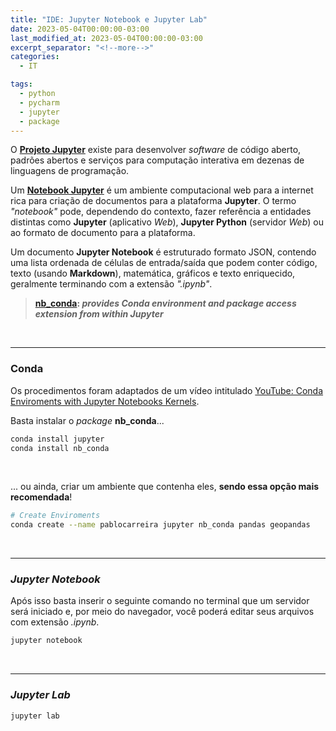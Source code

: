 ```yaml
---
title: "IDE: Jupyter Notebook e Jupyter Lab"
date: 2023-05-04T00:00:00-03:00
last_modified_at: 2023-05-04T00:00:00-03:00
excerpt_separator: "<!--more-->"
categories:
  - IT

tags:
  - python
  - pycharm
  - jupyter
  - package
---
```


O [**Projeto Jupyter**](https://jupyter.org/) existe para desenvolver _software_ de código aberto, padrões abertos e serviços para computação interativa em dezenas de linguagens de programação.

<!--more-->

Um **<a title="Link do Notebook Jupyter" href="https://hub.gke.mybinder.org/user/ipython-ipython-in-depth-6b7gwnpm/notebooks/binder/Index.ipynb" target="_blank">Notebook Jupyter</a>** é um ambiente computacional web para a internet rica para criação de documentos para a plataforma **Jupyter**. O termo _"notebook"_ pode, dependendo do contexto, fazer referência a entidades distintas como **Jupyter** (aplicativo _Web_), **Jupyter Python** (servidor _Web_) ou ao formato de documento para a plataforma.

Um documento **Jupyter Notebook** é estruturado formato JSON, contendo uma lista ordenada de células de entrada/saída que podem conter código, texto (usando **Markdown**), matemática, gráficos e texto enriquecido, geralmente terminando com a extensão _".ipynb"_.

> **[nb_conda](https://github.com/Anaconda-Platform/nb_conda): _provides Conda environment and package access extension from within Jupyter_**

<br>

---

### Conda

Os procedimentos foram adaptados de um vídeo intitulado [YouTube: Conda Enviroments with Jupyter Notebooks Kernels](https://www.youtube.com/watch?v=Ro9l0eapoJU).

Basta instalar o _package_ **nb_conda**...

```bash
conda install jupyter
conda install nb_conda
```

<br>

... ou ainda, criar um ambiente que contenha eles, **sendo essa opção mais recomendada**!

```bash
# Create Enviroments
conda create --name pablocarreira jupyter nb_conda pandas geopandas
```

<br>

---

### _Jupyter Notebook_

Após isso basta inserir o seguinte comando no terminal que um servidor será iniciado e, por meio do navegador, você poderá editar seus arquivos com extensão _.ipynb_.

```bash
jupyter notebook
```

<br>

---

### _Jupyter Lab_

```bash
jupyter lab
```
